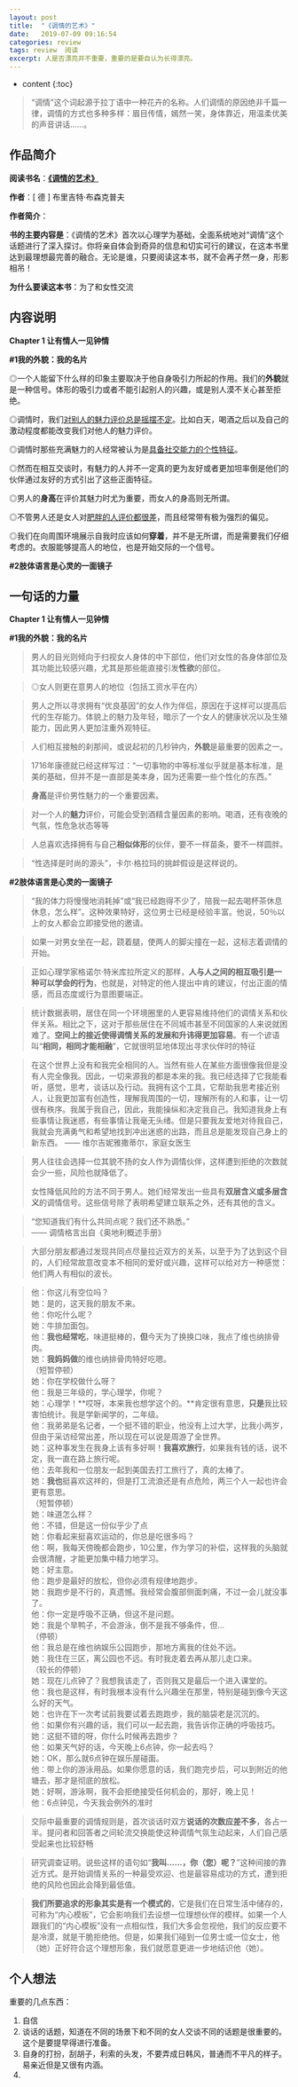 ```yaml
---
layout: post
title:  "《调情的艺术》"
date:   2019-07-09 09:16:54
categories: review
tags: review  阅读
excerpt: 人是否漂亮并不重要，重要的是要自认为长得漂亮。
---
```


* content
{:toc}
> “调情”这个词起源于拉丁语中一种花卉的名称。人们调情的原因绝非千篇一律，调情的方式也多种多样：眉目传情，嫣然一笑，身体靠近，用温柔优美的声音讲话……。



## 作品简介

**阅读书名**：[**《调情的艺术》**](https://book.douban.com/subject/1004538/)

**作者**：[ 德 ] 布里吉特·布森克普夫

**作者简介**：

**书的主要内容是**：《调情的艺术》首次以心理学为基础，全面系统地对“调情”这个话题进行了深入探讨。你将亲自体会到奇异的信息和切实可行的建议，在这本书里达到最理想最完善的融合。无论是谁，只要阅读这本书，就不会再孑然一身，形影相吊！ 

**为什么要读这本书**：为了和女性交流



## 内容说明

**Chapter 1 让有情人一见钟情** 

**#1我的外貌：我的名片**

◎一个人能留下什么样的印象主要取决于他自身吸引力所起的作用。我们的**外貌**就是一种信号。体形的吸引力或者不能引起别人的兴趣，或是别人漠不关心甚至拒绝。 

◎调情时，我们<u>对别人的魅力评价总是摇摆不定</u>。比如白天，喝酒之后以及自己的激动程度都能改变我们对他人的魅力评价。

◎调情时那些充满魅力的人经常被认为是<u>具备社交能力的个性特征</u>。

◎然而在相互交谈时，有魅力的人并不一定真的更为友好或者更加坦率倒是他们的伙伴通过友好的方式引出了这些正面特征。

◎男人的**身高**在评价其魅力时尤为重要，而女人的身高则无所谓。

◎不管男人还是女人对<u>肥胖的人评价都很差</u>，而且经常带有极为强烈的偏见。

◎我们在向周围环境展示自我时应该如何**穿着**，并不是无所谓，而是需要我们仔细考虑的。衣服能够提高人的地位，也是开始交际的一个信号。 

**#2肢体语言是心灵的一面镜子** 



## 一句话的力量

**Chapter 1 让有情人一见钟情** 

**#1我的外貌：我的名片**

> 男人的目光则倾向于扫视女人身体的中下部位，他们对女性的各身体部位及其功能比较感兴趣，尤其是那些能直接引发**性欲**的部位。 



> ◎女人则更在意男人的地位（包括工资水平在内）



> 男人之所以寻求拥有“优良基因”的女人作为伴侣，原因在于这样可以提高后代的生存能力。体貌上的魅力及年轻，暗示了一个女人的健康状况以及生殖能力，因此男人更加注重外观特征。



> 人们相互接触的刹那间，或说起初的几秒钟内，**外貌**是最重要的因素之一。 



> 1716年康德就已经这样写过：“一切事物的中等标准似乎就是基本标准，是美的基础，但并不是一直部是美本身，因为还需要一些个性化的东西。” 



> **身高**是评价男性魅力的一个重要因素。 



> 对一个人的**魅力**评价，可能会受到酒精含量因素的影响。喝酒，还有夜晚的气氛，性危急状态等等 



> 人总喜欢选择拥有与自己**相似体形**的伙伴，要不一样苗条，要不一样圆胖。 



> “性选择是时尚的源头”，卡尔·格拉玛的挑衅假设是这样说的。 

**#2肢体语言是心灵的一面镜子** 

> “我的体力将慢慢地消耗掉”或“我已经跑得不少了，陪我一起去喝杯茶休息休息，怎么样”。这种效果特好，这位男士已经是经验丰富。他说，50％以上的女人都会立即接受他的邀请。 



> 如果一对男女坐在一起，跷着腿，使两人的脚尖撞在一起，这标志着调情的开始。 



> 正如心理学家格诺尔·特米库拉所定义的那样，**人与人之间的相互吸引是一种可以学会的行为**，也就是，对特定的他人提出中肯的建议，付出正面的情感，而且态度或行为意图要端正。 



> 统计数据表明，居住在同一个环境圈里的人更容易维持他们的调情关系和伙伴关系。相比之下，这对于那些居住在不同城市甚至不同国家的人来说就困难了。**空间上的接近使得调情关系的发展和升讳得更加容易**。有一个谚语叫“**相同，相同才能相融**”，它就很明显地体现出寻求伙伴时的特征 



> 在这个世界上没有和我完全相同的人。当然有些人在某些方面很像我但是没有人完全像我。因此，一切来源我的都是本来的我。我已经选择了它我能看听，感觉，思考，谈话以及行动。我拥有这个工具，它帮助我思考接近别人，让我更加富有创造性，理解我周围的一切，理解所有的人和事，让一切很有秩序。我属于我自己，因此，我能操纵和决定我自己。我知道我身上有些事情让我迷惑，有些事情让我毫无头绪。但是只要我友爱地对待我自己，我就会充满勇气和希望地找到冲出迷惑的出路，而且总是能发现自己身上的新东西。
> —— 维尔吉妮雅撒蒂尔，家庭女医生 



> 男人往往会选择一位其貌不扬的女人作为调情伙伴，这样遭到拒绝的次数就会少一些，风险也就降低了。 
>
> 女性降低风险的方法不同于男人。她们经常发出一些具有**双层含义或多层含义**的调情信号。这些信号除了表明希望建立联系之外，还有其他的含义。 



> “您知道我们有什么共同点呢？我们还不熟悉。”  
> —— 调情格言出自《奥地利概述手册》 



> 大部分朋友都通过发现共同点尽量拉近双方的关系，以至于为了达到这个目的，人们经常故意改变本不相同的爱好或兴趣，这样可以给对方一种感觉：他们两人有相似的波长。 



> 他：你这儿有空位吗？   
> 她：是的，这天我的朋友不来。    
> 他：你吃什么呢？   
> 她：牛排加面包。    
> 他：**我也经常吃**，味道挺棒的，**但**今天为了换换口味，我点了维也纳排骨肉。   
> 她：**我妈妈做**的维也纳排骨肉特好吃嗯。   
> （短暂停顿）   
> 她：你在学校做什么呀？   
> 他：我是三年级的，学心理学，你呢？   
> 她：心理学！**哎呀，本来我也想学这个的。**肯定很有意思，**只是**我比较害怕统计。我是学新闻学的，二年级。   
> 他：我弟弟是名记者，一个挺不错的职业，他没有上过大学，比我小两岁，但由于采访经常出差，所以现在可以说是周游了全世界。   
> 她：这种事发生在我身上该有多好啊！**我喜欢旅行**，如果我有钱的话，说不定，我一直在路上旅行呢。  
> 他：去年我和一位朋友一起到美国去打工旅行了，真的太棒了。  
> 她：**我也**挺喜欢这祥的，但是打工流浪还是有点危险，两三个人一起也许会更有意思。  
> （短暂停顿）   
> 她：味道怎么样？   
> 他：不错，但是这一份似乎少了点    
> 她：你看起来挺喜欢运动的，你总是吃很多吗？   
> 他：啊，我每天傍晚都会跑步，10公里，作为学习的补偿，这样我的头脑就会很清醒，才能更加集中精力地学习。   
> 她：好主意。   
> 他：跑步是最好的放松，但你必须有规律地跑步。   
> 她：我跑步是不行的，真遗憾。我经常会腹部侧面刺痛，不过一会儿就没事了。   
> 他：你一定是呼吸不正确，但这不是问题。   
> 她：我是个旱鸭子，不会游泳，倒不是我不够条件，但…   
> （停顿）   
> 他：我总是在维也纳娱乐公园跑步，那地方离我的住处不远。  
> 她：我住在三区，离公园也不远。有时我走着去再从那儿走口来。   
> （较长的停顿）   
> 她：现在儿点钟了？我想我该走了，否则我又是最后一个进入课堂的。   
> 他：我也是这样，有时我根本没有什么兴趣坐在那里，特别是碰到像今天这么好的天气。   
> 她：也许在下一次考试前我要试着去跑跑步，我的脑袋老是沉沉的。   
> 他：如果你有兴趣的话，我们可以一起去跑，我告诉你正确的呼吸技巧。   
> 她：这挺不错的呀，你什么时候再去跑步？  
> 他：如果天气好的话，今天晚上6点钟，你一起去吗？  
> 她：OK，那么就6点钟在娱乐屋碰面。  
> 他：带上你的游泳用品。如果你愿意的话，我们跑完步后，可以到附近的他塘去，那才是彻底的放松。  
> 她：好啊，游泳啊，我不会拒绝接受任何机会的，那好，晚上见！     
> 他：6点钟见，今天我会例外的准时



> 交际中最重要的调情规则是，首次谈话时双方**说话的次数应差不多**，各占一半。提问者和回答者之间轮流交换能使这种调情气氛生动起来，人们自己感受起来也比较舒畅 



> 研究调查证明。说些这样的语句如“**我叫......，你（您）呢？**”这种间接的靠近方式。是开始调情关系的一种最受欢迎、也是最容易成功的方式，遭到拒绝的风险也因此会降到最低值。 



> **我们所要追求的形象其实是有一个模式的**，它是我们在日常生活中储存的，可称为“内心模板”，它会影响我们去设想一位理想伙伴的模样。如果一个人跟我们的“内心模板”没有一点相似性，我们大多会忽视他，我们的反应要不是冷漠，就是干脆拒绝他。但是，如果我们碰到一位男士或一位女士，他（她）正好符合这个理想形象，我们就愿意更进一步地结识他（她）。 



## 个人想法

重要的几点东西：

1. 自信
2. 谈话的话题，知道在不同的场景下和不同的女人交谈不同的话题是很重要的。这个是要提早得进行准备。
3. 自身的打扮，刮胡子，利索的头发，不要弄成日韩风，普通而不平凡的样子。易亲近但是又很有内涵。
4. 
